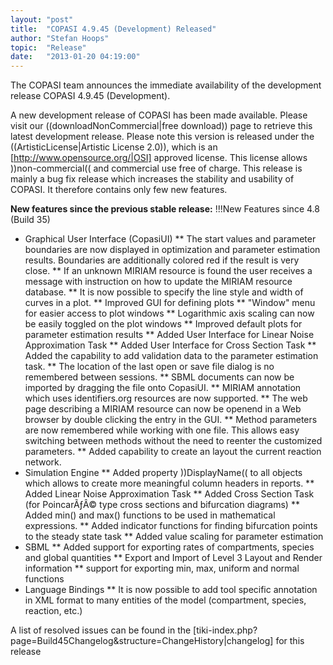 ```yaml
---
layout: "post"
title:  "COPASI 4.9.45 (Development) Released"
author: "Stefan Hoops"
topic:  "Release"
date:   "2013-01-20 04:19:00"
---
```


The COPASI team announces the immediate availability of the development release COPASI 4.9.45 (Development).

A new development release of COPASI has been made available. Please visit our ((downloadNonCommercial|free download)) page to retrieve this latest development release. Please note this version is released under the ((ArtisticLicense|Artistic License 2.0)), which is an [http://www.opensource.org/|OSI] approved license. This license allows ))non-commercial(( and commercial use free of charge. This release is mainly a bug fix release which increases the stability and usability of COPASI. It therefore contains only few new features.

__New features since the previous stable release:__
!!!New Features since 4.8 (Build 35)
* Graphical User Interface (CopasiUI)
** The start values and parameter boundaries are now displayed in optimization and parameter estimation results. Boundaries are additionally colored red if the result is very close.
** If an unknown MIRIAM resource is found the user receives a message with instruction on how to update the MIRIAM resource database.
** It is now possible to specify the line style and width of curves in a plot.
** Improved GUI for defining plots
** "Window" menu for easier access to plot windows
** Logarithmic axis scaling can now be easily toggled on the plot windows
** Improved default plots for parameter estimation results
** Added User Interface for Linear Noise Approximation Task
** Added User Interface for Cross Section Task 
** Added the capability to add validation data to the parameter estimation task. 
** The location of the last open or save file dialog is no remembered between sessions.
** SBML documents can now be imported by dragging the file onto CopasiUI. 
** MIRIAM annotation which uses identifiers.org resources are now supported.
** The web page describing a MIRIAM resource can now be openend in a Web browser by double clicking the entry in the GUI. 
** Method parameters are now remembered while working with one file. This allows easy switching between methods without the need to reenter the customized parameters.
** Added capability to create an layout the current reaction network.
* Simulation Engine
** Added property ))DisplayName(( to all objects which allows to create more meaningful column headers in reports.
** Added Linear Noise Approximation Task
** Added Cross Section Task (for PoincarÃƒÂ© type cross sections and bifurcation diagrams)
** Added min() and max() functions to be used in mathematical expressions.
** Added indicator functions for finding bifurcation points to the steady state task
** Added value scaling for parameter estimation
* SBML
** Added support for exporting rates of compartments, species and global quantities
** Export and Import of Level 3 Layout and Render information
** support for exporting min, max, uniform and normal functions
* Language Bindings
** It is now possible to add tool specific annotation in XML format to many entities of the model (compartment, species, reaction, etc.)

A list of resolved issues can be found in the [tiki-index.php?page=Build45Changelog&structure=ChangeHistory|changelog] for this release

